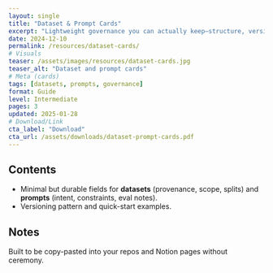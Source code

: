 ```yaml
---
layout: single
title: "Dataset & Prompt Cards"
excerpt: "Lightweight governance you can actually keep—structure, versions, and reproducible envs."
date: 2024-12-10
permalink: /resources/dataset-cards/
# Visuals
teaser: /assets/images/resources/dataset-cards.jpg
teaser_alt: "Dataset and prompt cards"
# Meta (cards)
tags: [datasets, prompts, governance]
format: Guide
level: Intermediate
pages: 3
updated: 2025-01-28
# Download/Link
cta_label: "Download"
cta_url: /assets/downloads/dataset-prompt-cards.pdf
---
```


## Contents
- Minimal but durable fields for **datasets** (provenance, scope, splits) and **prompts** (intent, constraints, eval notes).
- Versioning pattern and quick-start examples.

## Notes
Built to be copy-pasted into your repos and Notion pages without ceremony.
